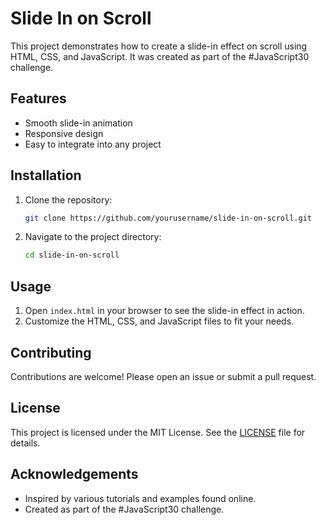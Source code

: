 # Slide In on Scroll

This project demonstrates how to create a slide-in effect on scroll using HTML, CSS, and JavaScript. It was created as part of the #JavaScript30 challenge.

## Features

- Smooth slide-in animation
- Responsive design
- Easy to integrate into any project

## Installation

1. Clone the repository:
    ```sh
    git clone https://github.com/yourusername/slide-in-on-scroll.git
    ```
2. Navigate to the project directory:
    ```sh
    cd slide-in-on-scroll
    ```

## Usage

1. Open `index.html` in your browser to see the slide-in effect in action.
2. Customize the HTML, CSS, and JavaScript files to fit your needs.

## Contributing

Contributions are welcome! Please open an issue or submit a pull request.

## License

This project is licensed under the MIT License. See the [LICENSE](LICENSE) file for details.

## Acknowledgements

- Inspired by various tutorials and examples found online.
- Created as part of the #JavaScript30 challenge.

